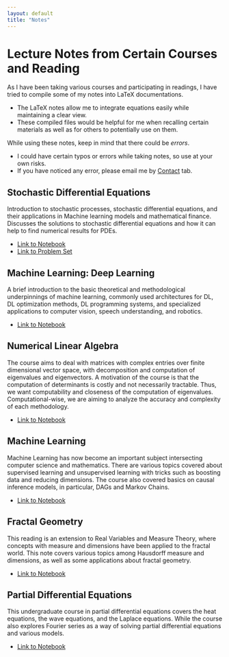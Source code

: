 ```yaml
---
layout: default
title: "Notes"
---
```


# Lecture Notes from Certain Courses and Reading

As I have been taking various courses and participating in readings, I have tried to compile some of my notes into LaTeX documentations.
- The LaTeX notes allow me to integrate equations easily while maintaining a clear view.
- These compiled files would be helpful for me when recalling certain materials as well as for others to potentially use on them.

While using these notes, keep in mind that there could be *errors*.
- I could have certain typos or errors while taking notes, so use at your own risks.
- If you have noticed any error, please email me by [Contact](/contact.html) tab.

## Stochastic Differential Equations
Introduction to stochastic processes, stochastic differential equations, and their applications in Machine learning models and mathematical finance. Discusses the solutions to stochastic differential equations and how it can help to find numerical results for PDEs.
- [Link to Notebook](/files/sdes-notes.pdf)
- [Link to Problem Set](/files/sdes-hw.pdf)

## Machine Learning: Deep Learning
A brief introduction to the basic theoretical and methodological underpinnings of machine learning, commonly used architectures for DL, DL optimization methods, DL programming systems, and specialized applications to computer vision, speech understanding, and robotics.
- [Link to Notebook](/files/mldl-notes.pdf)

## Numerical Linear Algebra
The course aims to deal with matrices with complex entries over finite dimensional vector space, with decomposition and computation of eigenvalues and eigenvectors. A motivation of the course is that the computation of determinants is costly and not necessarily tractable. Thus, we want computability and closeness of the computation of eigenvalues. Computational-wise, we are aiming to analyze the accuracy and complexity of each methodology.
- [Link to Notebook](/files/numerical_linear_algebra.pdf)


## Machine Learning
Machine Learning has now become an important subject intersecting computer science and mathematics. There are various topics covered about supervised learning and unsupervised learning with tricks such as boosting data and reducing dimensions. The course also covered basics on causal inference models, in particular, DAGs and Markov Chains.
- [Link to Notebook](/files/machine_learning.pdf)

## Fractal Geometry
This reading is an extension to Real Variables and Measure Theory, where concepts with measure and dimensions have been applied to the fractal world. This note covers various topics among Hausdorff measure and dimensions, as well as some applications about fractal geometry.
- [Link to Notebook](/files/fractal_geometry.pdf)

## Partial Differential Equations
This undergraduate course in partial differential equations covers the heat equations, the wave equations, and the Laplace equations. While the course also explores Fourier series as a way of solving partial differential equations and various models.
- [Link to Notebook](/files/partial_differential_equations.pdf)
